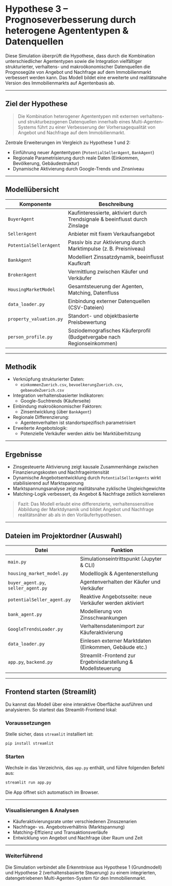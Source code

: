 # Hypothese 3 – Prognoseverbesserung durch heterogene Agententypen & Datenquellen

Diese Simulation überprüft die Hypothese, dass durch die Kombination unterschiedlicher Agententypen sowie die Integration vielfältiger strukturierter, verhaltens- und makroökonomischer Datenquellen die Prognosegüte von Angebot und Nachfrage auf dem Immobilienmarkt verbessert werden kann. Das Modell bildet eine erweiterte und realitätsnahe Version des Immobilienmarkts auf Agentenbasis ab.

---

## Ziel der Hypothese

> Die Kombination heterogener Agententypen mit externen verhaltens- und strukturbezogenen Datenquellen innerhalb eines Multi-Agenten-Systems führt zu einer Verbesserung der Vorhersagequalität von Angebot und Nachfrage auf dem Immobilienmarkt.

Zentrale Erweiterungen im Vergleich zu Hypothese 1 und 2:

- Einführung neuer Agententypen (`PotentialSellerAgent`, `BankAgent`)
- Regionale Parametrisierung durch reale Daten (Einkommen, Bevölkerung, Gebäudestruktur)
- Dynamische Aktivierung durch Google-Trends und Zinsniveau

---

## Modellübersicht

| Komponente              | Beschreibung                                                                 |
|--------------------------|------------------------------------------------------------------------------|
| `BuyerAgent`             | Kaufinteressierte, aktiviert durch Trendsignale & beeinflusst durch Zinslage |
| `SellerAgent`            | Anbieter mit fixem Verkaufsangebot                                           |
| `PotentialSellerAgent`   | Passiv bis zur Aktivierung durch Marktimpulse (z. B. Preisniveau)            |
| `BankAgent`              | Modelliert Zinssatzdynamik, beeinflusst Kaufkraft                            |
| `BrokerAgent`            | Vermittlung zwischen Käufer und Verkäufer                                    |
| `HousingMarketModel`     | Gesamtsteuerung der Agenten, Matching, Datenfluss                            |
| `data_loader.py`         | Einbindung externer Datenquellen (CSV-Dateien)                               |
| `property_valuation.py`  | Standort- und objektbasierte Preisbewertung                                  |
| `person_profile.py`      | Soziodemografisches Käuferprofil (Budgetvergabe nach Regionseinkommen)       |

---

## Methodik

- Verknüpfung strukturierter Daten:
  - `einkommenZuerich.csv`, `bevoelkerungZuerich.csv`, `gebaeudeZuerich.csv`
- Integration verhaltensbasierter Indikatoren:
  - Google-Suchtrends (Käuferseite)
- Einbindung makroökonomischer Faktoren:
  - Zinsentwicklung (über `BankAgent`)
- Regionale Differenzierung:
  - Agentenverhalten ist standortspezifisch parametrisiert
- Erweiterte Angebotslogik:
  - Potenzielle Verkäufer werden aktiv bei Marktüberhitzung

---

## Ergebnisse

- Zinsgesteuerte Aktivierung zeigt kausale Zusammenhänge zwischen Finanzierungskosten und Nachfrageintensität
- Dynamische Angebotsentwicklung durch `PotentialSellerAgents` wirkt stabilisierend auf Marktspannung
- Marktspannungsanalyse zeigt realitätsnahe zyklische Ungleichgewichte
- Matching-Logik verbessert, da Angebot & Nachfrage zeitlich korrelieren

> Fazit: Das Modell erlaubt eine differenzierte, verhaltenssensitive Abbildung der Marktdynamik und bildet Angebot und Nachfrage realitätsnäher ab als in den Vorläuferhypothesen.

---

## Dateien im Projektordner (Auswahl)

| Datei                          | Funktion                                                                 |
|--------------------------------|--------------------------------------------------------------------------|
| `main.py`                      | Simulationseintrittspunkt (Jupyter & CLI)                                |
| `housing_market_model.py`      | Modelllogik & Agentenerstellung                                          |
| `buyer_agent.py`, `seller_agent.py` | Agentenverhalten der Käufer und Verkäufer                           |
| `potentialSeller_agent.py`     | Reaktive Angebotsseite: neue Verkäufer werden aktiviert                 |
| `bank_agent.py`                | Modellierung von Zinsschwankungen                                        |
| `GoogleTrendsLoader.py`        | Verhaltensdatenimport zur Käuferaktivierung                              |
| `data_loader.py`               | Einlesen externer Marktdaten (Einkommen, Gebäude etc.)                   |
| `app.py`, `backend.py`         | Streamlit-Frontend zur Ergebnisdarstellung & Modellsteuerung             |

---

## Frontend starten (Streamlit)

Du kannst das Modell über eine interaktive Oberfläche ausführen und analysieren. So startest das Streamlit-Frontend lokal:

### Voraussetzungen

Stelle sicher, dass `streamlit` installiert ist:

```bash 
pip install streamlit
```

### Starten

Wechsle in das Verzeichnis, das `app.py` enthält, und führe folgenden Befehl aus:

```bash 
streamlit run app.py
```

Die App öffnet sich automatisch im Browser. 

---

### Visualisierungen & Analysen

- Käuferaktivierungsrate unter verschiedenen Zinsszenarien
- Nachfrage- vs. Angebotsverhältnis (Marktspannung)
- Matching-Effizienz und Transaktionsverläufe
- Entwicklung von Angebot und Nachfrage über Raum und Zeit

---

### Weiterführend

Die Simulation verbindet alle Erkenntnisse aus Hypothese 1 (Grundmodell) und Hypothese 2 (verhaltensbasierte Steuerung) zu einem integrierten, datengetriebenen Multi-Agenten-System für den Immobilienmarkt.
